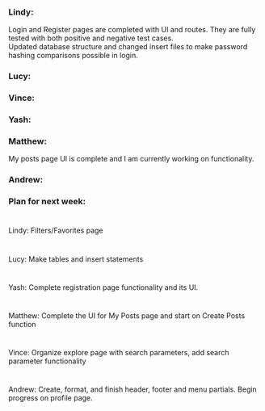 ### Lindy:  
Login and Register pages are completed with UI and routes. They are fully tested with both positive and negative test cases.  
Updated database structure and changed insert files to make password hashing comparisons possible in login.  

### Lucy:

### Vince:  

### Yash:

### Matthew: 
My posts page UI is complete and I am currently working on functionality.

### Andrew:

### Plan for next week:  
#
Lindy: Filters/Favorites page
#
Lucy: Make tables and insert statements
#
Yash: Complete registration page functionality and its UI.
#
Matthew: Complete the UI for My Posts page and start on Create Posts function
#
Vince:  Organize explore page with search parameters, add search parameter functionality
#
Andrew: Create, format, and finish header, footer and menu partials. Begin progress on profile page.



